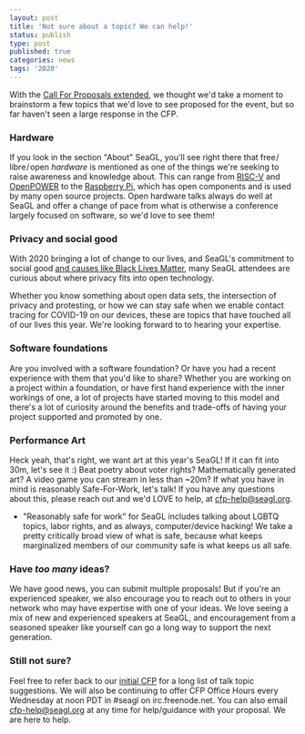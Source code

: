 ```yaml
---
layout: post
title: 'Not sure about a topic? We can help!'
status: publish
type: post
published: true
categories: news
tags: '2020'
---
```


With the [Call For Proposals extended](/news/2020/08/20/cfp-extension), we thought we'd take a moment to brainstorm a few topics that we'd love to see proposed for the event, but so far haven't seen a large response in the CFP.

### Hardware

If you look in the section "About" SeaGL, you'll see right there that free / libre / open *hardware* is mentioned as one of the things we're seeking to raise awareness and knowledge about. This can range from [RISC-V](https://riscv.org/) and [OpenPOWER](https://openpowerfoundation.org/) to the [Raspberry Pi](https://www.raspberrypi.org/), which has open components and is used by many open source projects. Open hardware talks always do well at SeaGL and offer a change of pace from what is otherwise a conference largely focused on software, so we'd love to see them!

### Privacy and social good

With 2020 bringing a lot of change to our lives, and SeaGL's commitment to social good [and causes like Black Lives Matter](/news/2020/06/12/black-lives-matter), many SeaGL attendees are curious about where privacy fits into open technology.

Whether you know something about open data sets, the intersection of privacy and protesting, or how we can stay safe when we enable contact tracing for COVID-19 on our devices, these are topics that have touched all of our lives this year. We're looking forward to to hearing your expertise.

### Software foundations

Are you involved with a software foundation? Or have you had a recent experience with them that you'd like to share? Whether you are working on a project within a foundation, or have first hand experience with the inner workings of one, a lot of projects have started moving to this model and there's a lot of curiosity around the benefits and trade-offs of having your project supported and promoted by one.

### Performance Art

Heck yeah, that's right, we want art at this year's SeaGL!  If it can fit into 30m, let's see it :) Beat poetry about voter rights? Mathematically generated art? A video game you can stream in less than ~20m? If what you have in mind is reasonably Safe-For-Work, let's talk! If you have any questions about this, please reach out and we'd LOVE to help, at <cfp-help@seagl.org>.

* "Reasonably safe for work" for SeaGL includes talking about LGBTQ topics, labor rights, and as always, computer/device hacking!  We take a pretty critically broad view of what is safe, because what keeps marginalized members of our community safe is what keeps us all safe.

### Have *too many* ideas?

We have good news, you can submit multiple proposals! But if you're an experienced speaker, we also encourage you to reach out to others in your network who may have expertise with one of your ideas. We love seeing a mix of new and experienced speakers at SeaGL, and encouragement from a seasoned speaker like yourself can go a long way to support the next generation.

### Still not sure?

Feel free to refer back to our [initial CFP](/news/2020/07/14/CFP-open) for a long list of talk topic suggestions. We will also be continuing to offer CFP Office Hours every Wednesday at noon PDT in #seagl on irc.freenode.net. You can also email <cfp-help@seagl.org> at any time for help/guidance with your proposal. We are here to help.
